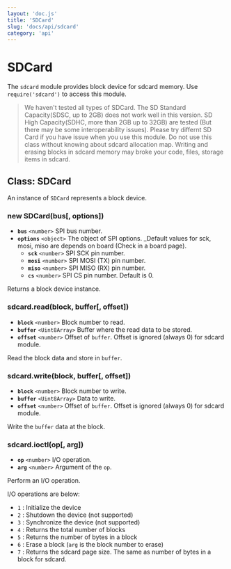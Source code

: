 ```yaml
---
layout: 'doc.js'
title: 'SDCard'
slug: 'docs/api/sdcard'
category: 'api'
---
```


# SDCard

The `sdcard` module provides block device for sdcard memory. Use `require('sdcard')` to access this module.

> We haven't tested all types of SDCard. The SD Standard Capacity(SDSC, up to 2GB) does not work well in this version. SD High Capacity(SDHC, more than 2GB up to 32GB) are tested (But there may be some interoperability issues). Please try differnt SD Card if you have issue when you use this module.
> Do not use this class without knowing about sdcard allocation map. Writing and erasing blocks in sdcard memory may broke your code, files, storage items in sdcard.

## Class: SDCard

An instance of `SDCard` represents a block device.

### new SDCard(bus\[, options])

- **`bus`** `<number>` SPI bus number.
- **`options`** `<object>` The object of SPI options. _Default values for sck, mosi, miso are depends on board (Check in a board page).
  - **`sck`** `<number>` SPI SCK pin number.
  - **`mosi`** `<number>` SPI MOSI (TX) pin number.
  - **`miso`** `<number>` SPI MISO (RX) pin number.
  - **`cs`** `<number>` SPI CS pin number. Default is 0.

Returns a block device instance.

### sdcard.read(block, buffer\[, offset])

- **`block`** `<number>` Block number to read.
- **`buffer`** `<Uint8Array>` Buffer where the read data to be stored.
- **`offset`** `<number>` Offset of `buffer`. Offset is ignored (always 0) for sdcard module.

Read the block data and store in `buffer`.

### sdcard.write(block, buffer\[, offset])

- **`block`** `<number>` Block number to write.
- **`buffer`** `<Uint8Array>` Data to write.
- **`offset`** `<number>` Offset of `buffer`. Offset is ignored (always 0) for sdcard module.

Write the `buffer` data at the block.

### sdcard.ioctl(op\[, arg])

- **`op`** `<number>` I/O operation.
- **`arg`** `<number>` Argument of the `op`.

Perform an I/O operation.

I/O operations are below:

- `1` : Initialize the device
- `2` : Shutdown the device (not supported)
- `3` : Synchronize the device (not supported)
- `4` : Returns the total number of blocks
- `5` : Returns the number of bytes in a block
- `6` : Erase a block (`arg` is the block number to erase)
- `7` : Returns the sdcard page size. The same as number of bytes in a block for sdcard.
